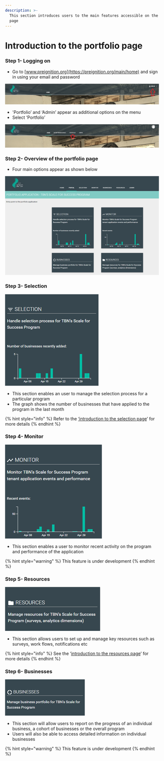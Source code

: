 ```yaml
---
description: >-
  This section introduces users to the main features accessible on the portfolio
  page
---
```


# Introduction to the portfolio page

### Step 1- Logging on

* Go to [www.preignition.org](https://preignition.org/main/home) and sign in using your email and password

![Arrow shows where to sign in](../.gitbook/assets/image%20%287%29.png)

* 'Portfolio’ and ‘Admin’ appear as additional options on the menu
* Select ‘Portfolio’

![](../.gitbook/assets/image.png)

### Step 2- Overview of the portfolio page

* Four main options appear as shown below

![](../.gitbook/assets/image%20%2815%29.png)

### Step 3- Selection

![Entry point for managing the selection process](../.gitbook/assets/image%20%2823%29.png)

* This section enables an user to manage the selection process for a particular program
* The graph shows the number of businesses that have applied to the program in the last month

{% hint style="info" %}
Refer to the [‘introduction to the selection page](https://docs.preignition.org/~/edit/primary/program-users/introduction-to-the-selection-page)’ for more details
{% endhint %}

### Step 4- Monitor

![Entry point for monitoring activity on the program](../.gitbook/assets/image%20%2831%29.png)

* This section enables a user to monitor recent activity on the program and performance of the application

{% hint style="warning" %}
This feature is under development
{% endhint %}

### Step 5- Resources

![Entry point for managing program resources](../.gitbook/assets/image%20%2821%29.png)

* This section allows users to set up and manage key resources such as surveys, work flows, notifications etc

{% hint style="info" %}
See the ‘[introduction to the resources page](https://docs.preignition.org/~/edit/primary/program-users/introduction-to-resources-page)’ for more details
{% endhint %}

### Step 6- Businesses

![Entry point for reporting](../.gitbook/assets/image%20%2832%29.png)

* This section will allow users to report on the progress of an individual business, a cohort of businesses or the overall program
* Users will also be able to access detailed information on individual businesses

{% hint style="warning" %}
This feature is under development
{% endhint %}

